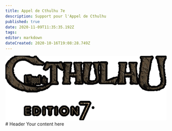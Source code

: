 ```yaml
---
title: Appel de Cthulhu 7e
description: Support pour l'Appel de Cthulhu
published: true
date: 2020-11-09T11:35:35.192Z
tags: 
editor: markdown
dateCreated: 2020-10-16T19:08:28.749Z
---
```


![logo_v7_(4).png](/images/home/logo_v7_(4).png)# Header
Your content here